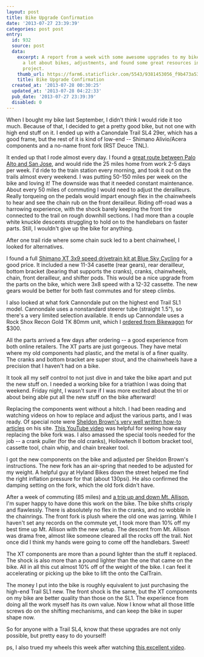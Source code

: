 ```yaml
---
layout: post
title: Bike Upgrade Confirmation
date: '2013-07-27 23:39:39'
categories: post post
entry:
  id: 932
  source: post
  data:
    excerpt: A report from a week with some awesome upgrades to my bike.  I learned
      a lot about bikes, adjustments, and found some great resources in doing this
      project.
    thumb_url: https://farm6.staticflickr.com/5543/9381453056_f9b473a539_q.jpg
    title: Bike Upgrade Confirmation
  created_at: '2013-07-28 00:30:25'
  updated_at: '2013-07-28 04:22:33'
  pub_date: '2013-07-27 23:39:39'
  disabled: 0
---
```

When I bought my bike last September, I didn't think I would ride it too much.  Because of that, I decided to get a pretty good bike, but not one with high end stuff on it.  I ended up with a Canondale Trail SL4 29er, which has a good frame, but the rest of it is kind of low-end -- Shimano Alivio/Acera components and a no-name front fork (RST Deuce TNL).

It ended up that I rode almost every day.  I found a [great route between Palo Alto and San Jose](http://app.strava.com/activities/69337629), and would ride the 25 miles home from work 2-5 days per week.  I'd ride to the train station every morning, and took it out on the trails almost every weekend.  I was putting 50-150 miles per week on the bike and loving it!  The downside was that it needed constant maintenance.  About every 50 miles of commuting I would need to adjust the derailleurs.  Really torqueing on the pedals would impart enough flex in the chainwheels to hear and see the chain rub on the front derailleur.  Riding off-road was a harrowing experience, with the shock barely keeping the front tire connected to the trail on rough downhill sections.  I had more than a couple white knuckle descents struggling to hold on to the handlebars on faster parts.  Still, I wouldn't give up the bike for anything.

After one trail ride where some chain suck led to a bent chainwheel, I looked for alternatives.

I found a full [Shimano XT 3x9 speed drivetrain kit at Blue Sky Cycling](http://www.blueskycycling.com/product/5440/67/Shimano_XT_M770_Kit_9_Speed.htm) for a good price.  It included a new 11-34 casette (rear gears), rear derailleur, bottom bracket (bearing that supports the cranks), cranks, chainwheels, chain, front derailleur, and shifter pods.  This would be a nice upgrade from the parts on the bike, which were 3x8 speed with a 12-32 cassette.  The new gears would be better for both fast commutes and for steep climbs.

I also looked at what fork Cannondale put on the highest end Trail SL1 model.  Cannondale uses a nonstandard steerer tube (straight 1.5"), so there's a very limited selection available.  It ends up Cannondale uses a Rock Shox Recon Gold TK 80mm unit, which I [ordered from Bikewagon](http://www.bikewagon.com/rock-shox-recon-gold-tk-120mm-29er-fork-solo-air-1-5in-black) for $300.

All the parts arrived a few days after ordering -- a good experience from both online retailers.  The XT parts are just gorgeous.  They have metal where my old components had plastic, and the metal is of a finer quality.  The cranks and bottom bracket are super stout, and the chainwheels have a precision that I haven't had on a bike.

It took all my self control to not just dive in and take the bike apart and put the new stuff on.  I needed a working bike for a triathlon I was doing that weekend.  Friday night, I wasn't sure if I was more excited about the tri or about being able put all the new stuff on the bike afterward!

Replacing the components went without a hitch.  I had been reading and watching videos on how to replace and adjust the various parts, and I was ready.  Of special note were [Sheldon Brown's very well written how-to articles](http://sheldonbrown.com/) on his site.  [This YouTube video](http://www.youtube.com/watch?v=L86lBd4KwsM) was helpful for seeing how easy replacing the bike fork was.  I also amassed the special tools needed for the job -- a crank puller (for the old cranks), Hollowtech II bottom bracket tool, cassette tool, chain whip, and chain breaker tool.

I got the new components on the bike and adjusted per Sheldon Brown's instructions.  The new fork has an air-spring that needed to be adjusted for my weight.  A helpful guy at Hyland Bikes down the street helped me find the right inflation pressure for that (about 130psi).  He also confirmed the damping setting on the fork, which the old fork didn't have.

After a week of commuting (85 miles) and [a trip up and down Mt. Allison](http://app.strava.com/activities/70196641), I'm super happy to have done this work on the bike.  The bike shifts crisply and flawlessly.  There is absolutely no flex in the cranks, and no wobble in the chainrings.  The front fork is plush where the old one was jarring.  While I haven't set any records on the commute yet, I took more than 10% off my best time up Mt. Allison with the new setup.  The descent from Mt. Allison was drama free, almost like someone cleared all the rocks off the trail.  Not once did I think my hands were going to come off the handlebars.  Sweet!

The XT components are more than a pound lighter than the stuff it replaced.  The shock is also more than a pound lighter than the one that came on the bike.  All in all this cut almost 10% off of the weight of the bike.  I can feel it accelerating or picking up the bike to lift the onto the CalTrain.

The money I put into the bike is roughly equivalent to just purchasing the high-end Trail SL1 new.  The front shock is the same, but the XT components on my bike are better quality than those on the SL1.  The experience from doing all the work myself has its own value.  Now I know what all those little screws do on the shifting mechanisms, and can keep the bike in super shape now.

So for anyone with a Trail SL4, know that these upgrades are not only possible, but pretty easy to do yourself!

ps, I also trued my wheels this week after watching [this excellent video](http://www.youtube.com/watch?v=bcZ1jjB_AdQ).
